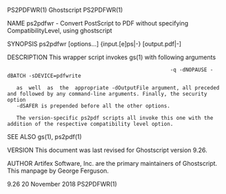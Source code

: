PS2PDFWR(1)                                                         Ghostscript                                                        PS2PDFWR(1)

NAME
       ps2pdfwr - Convert PostScript to PDF without specifying CompatibilityLevel, using ghostscript

SYNOPSIS
       ps2pdfwr  [options...] {input.[e]ps|-} [output.pdf|-]

DESCRIPTION
       This wrapper script invokes gs(1) with following arguments

                                                         -q -dNOPAUSE -dBATCH -sDEVICE=pdfwrite

       as  well  as  the  appropriate -dOutputFile argument, all preceded and followed by any command-line arguments. Finally, the security option
       -dSAFER is prepended before all the other options.

       The version-specific ps2pdf scripts all invoke this one with the addition of the respective compatibility level option.

SEE ALSO
       gs(1), ps2pdf(1)

VERSION
       This document was last revised for Ghostscript version 9.26.

AUTHOR
       Artifex Software, Inc. are the primary maintainers of Ghostscript.  This manpage by George Ferguson.

9.26                                                             20 November 2018                                                      PS2PDFWR(1)
